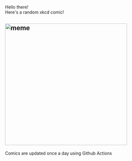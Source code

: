Hello there! <br>Here's a random xkcd comic!<br>
## <img src="https://imgs.xkcd.com/comics/kindle.png" alt="meme" width="400"/><br>
Comics are updated once a day using Github Actions